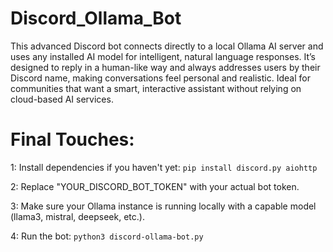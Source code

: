 # Discord_Ollama_Bot
This advanced Discord bot connects directly to a local Ollama AI server and uses any installed AI model for intelligent, natural language responses. It’s designed to reply in a human-like way and always addresses users by their Discord name, making conversations feel personal and realistic. Ideal for communities that want a smart, interactive assistant without relying on cloud-based AI services.


# Final Touches:
1: Install dependencies if you haven't yet:
`pip install discord.py aiohttp`


2: Replace "YOUR_DISCORD_BOT_TOKEN" with your actual bot token.

3: Make sure your Ollama instance is running locally with a capable model (llama3, mistral, deepseek, etc.).

4: Run the bot:
`python3 discord-ollama-bot.py`
